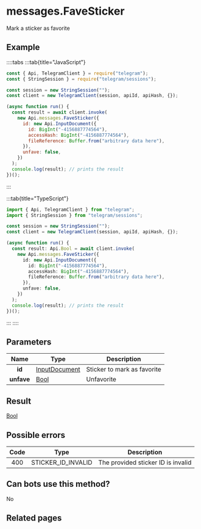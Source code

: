 # messages.FaveSticker

Mark a sticker as favorite

## Example

::::tabs
:::tab{title="JavaScript"}

```js
const { Api, TelegramClient } = require("telegram");
const { StringSession } = require("telegram/sessions");

const session = new StringSession("");
const client = new TelegramClient(session, apiId, apiHash, {});

(async function run() {
  const result = await client.invoke(
    new Api.messages.FaveSticker({
      id: new Api.InputDocument({
        id: BigInt("-4156887774564"),
        accessHash: BigInt("-4156887774564"),
        fileReference: Buffer.from("arbitrary data here"),
      }),
      unfave: false,
    })
  );
  console.log(result); // prints the result
})();
```

:::

:::tab{title="TypeScript"}

```ts
import { Api, TelegramClient } from "telegram";
import { StringSession } from "telegram/sessions";

const session = new StringSession("");
const client = new TelegramClient(session, apiId, apiHash, {});

(async function run() {
  const result: Api.Bool = await client.invoke(
    new Api.messages.FaveSticker({
      id: new Api.InputDocument({
        id: BigInt("-4156887774564"),
        accessHash: BigInt("-4156887774564"),
        fileReference: Buffer.from("arbitrary data here"),
      }),
      unfave: false,
    })
  );
  console.log(result); // prints the result
})();
```

:::
::::

## Parameters

|    Name    | Type                                                          | Description                 |
| :--------: | ------------------------------------------------------------- | --------------------------- |
|   **id**   | [InputDocument](https://core.telegram.org/type/InputDocument) | Sticker to mark as favorite |
| **unfave** | [Bool](https://core.telegram.org/type/Bool)                   | Unfavorite                  |

## Result

[Bool](https://core.telegram.org/type/Bool)

## Possible errors

| Code | Type               | Description                        |
| :--: | ------------------ | ---------------------------------- |
| 400  | STICKER_ID_INVALID | The provided sticker ID is invalid |

## Can bots use this method?

No

## Related pages
